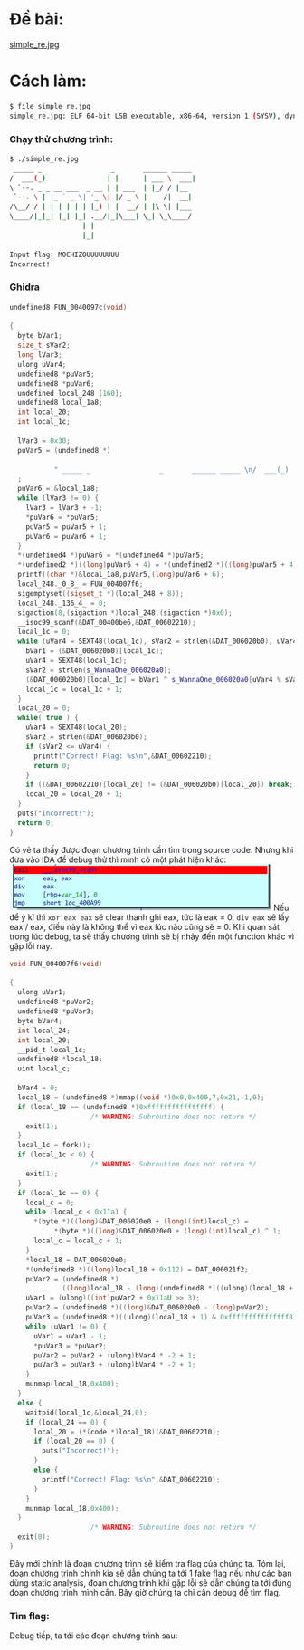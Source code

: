 # Đề bài:
[simple_re.jpg](https://drive.google.com/file/d/15kISiVpwJ74jUE6HqoaHHRA-SMTN7XYK/view?usp=sharing)

# Cách làm:

```bash
$ file simple_re.jpg      
simple_re.jpg: ELF 64-bit LSB executable, x86-64, version 1 (SYSV), dynamically linked, interpreter /lib64/ld-linux-x86-64.so.2, for GNU/Linux 3.2.0, BuildID[sha1]=33cacc9c4e24e18b6b3e8807a3e8870cbe347ff1, stripped
```

### Chạy thử chương trình:
```bash
$ ./simple_re.jpg       
 _____ _                 _       ______ _____ 
/  ___(_)               | |      | ___ \  ___|
\ `--. _ _ __ ___  _ __ | | ___  | |_/ / |__  
 `--. \ | '_ ` _ \| '_ \| |/ _ \ |    /|  __| 
/\__/ / | | | | | | |_) | |  __/ | |\ \| |___ 
\____/|_|_| |_| |_| .__/|_|\___| \_| \_\____/ 
                  | |                         
                  |_|                         

Input flag: MOCHIZOUUUUUUUU
Incorrect!
```

### Ghidra
```C++
undefined8 FUN_0040097c(void)

{
  byte bVar1;
  size_t sVar2;
  long lVar3;
  ulong uVar4;
  undefined8 *puVar5;
  undefined8 *puVar6;
  undefined local_248 [160];
  undefined8 local_1a8;
  int local_20;
  int local_1c;
  
  lVar3 = 0x30;
  puVar5 = (undefined8 *)
                      
           " _____ _                 _       ______ _____ \n/  ___(_)               | |      | ___\\  ___|\n\\ `--. _ _ __ ___  _ __ | | ___  | |_/ / |__  \n `--. \\ | \'_ ` _ \\| \'_\\| |/ _ \\ |    /|  __| \n/\\__/ / | | | | | | |_) | |  __/ | |\\ \\| |___\n\\____/|_|_| |_| |_| .__/|_|\\___| \\_| \\_\\____/ \n                  | |                        \n                  |_|                         \n\nInput flag: "
  ;
  puVar6 = &local_1a8;
  while (lVar3 != 0) {
    lVar3 = lVar3 + -1;
    *puVar6 = *puVar5;
    puVar5 = puVar5 + 1;
    puVar6 = puVar6 + 1;
  }
  *(undefined4 *)puVar6 = *(undefined4 *)puVar5;
  *(undefined2 *)((long)puVar6 + 4) = *(undefined2 *)((long)puVar5 + 4);
  printf((char *)&local_1a8,puVar5,(long)puVar6 + 6);
  local_248._0_8_ = FUN_004007f6;
  sigemptyset((sigset_t *)(local_248 + 8));
  local_248._136_4_ = 0;
  sigaction(8,(sigaction *)local_248,(sigaction *)0x0);
  __isoc99_scanf(&DAT_00400be6,&DAT_00602210);
  local_1c = 0;
  while (uVar4 = SEXT48(local_1c), sVar2 = strlen(&DAT_006020b0), uVar4 < sVar2) {
    bVar1 = (&DAT_006020b0)[local_1c];
    uVar4 = SEXT48(local_1c);
    sVar2 = strlen(s_WannaOne_006020a0);
    (&DAT_006020b0)[local_1c] = bVar1 ^ s_WannaOne_006020a0[uVar4 % sVar2];
    local_1c = local_1c + 1;
  }
  local_20 = 0;
  while( true ) {
    uVar4 = SEXT48(local_20);
    sVar2 = strlen(&DAT_006020b0);
    if (sVar2 <= uVar4) {
      printf("Correct! Flag: %s\n",&DAT_00602210);
      return 0;
    }
    if ((&DAT_00602210)[local_20] != (&DAT_006020b0)[local_20]) break;
    local_20 = local_20 + 1;
  }
  puts("Incorrect!");
  return 0;
}
```

Có vẻ ta thấy được đoạn chương trình cần tìm trong source code. Nhưng khi đưa vào IDA để debug thử thì mình có một phát hiện khác:
![alt text](https://github.com/nguyenguyen753/WriteUp-CTF/blob/main/WannaOne/Simple%20RE/simple_re.png)
Nếu để ý kĩ thì `xor eax eax` sẽ clear thanh ghi eax, tức là eax = 0, `div eax` sẽ lấy eax / eax, điều này là không thể vì eax lúc nào cũng sẽ = 0. Khi quan sát trong lúc debug, ta sẽ thấy chương trình sẽ bị nhảy đến một function khác vì gặp lỗi này.
```C++
void FUN_004007f6(void)

{
  ulong uVar1;
  undefined8 *puVar2;
  undefined8 *puVar3;
  byte bVar4;
  int local_24;
  int local_20;
  __pid_t local_1c;
  undefined8 *local_18;
  uint local_c;
  
  bVar4 = 0;
  local_18 = (undefined8 *)mmap((void *)0x0,0x400,7,0x21,-1,0);
  if (local_18 == (undefined8 *)0xffffffffffffffff) {
                    /* WARNING: Subroutine does not return */
    exit(1);
  }
  local_1c = fork();
  if (local_1c < 0) {
                    /* WARNING: Subroutine does not return */
    exit(1);
  }
  if (local_1c == 0) {
    local_c = 0;
    while (local_c < 0x11a) {
      *(byte *)((long)&DAT_006020e0 + (long)(int)local_c) =
           *(byte *)((long)&DAT_006020e0 + (long)(int)local_c) ^ 1;
      local_c = local_c + 1;
    }
    *local_18 = DAT_006020e0;
    *(undefined8 *)((long)local_18 + 0x112) = DAT_006021f2;
    puVar2 = (undefined8 *)
             ((long)local_18 - (long)(undefined8 *)((ulong)(local_18 + 1) & 0xfffffffffffffff8));
    uVar1 = (ulong)((int)puVar2 + 0x11aU >> 3);
    puVar2 = (undefined8 *)((long)&DAT_006020e0 - (long)puVar2);
    puVar3 = (undefined8 *)((ulong)(local_18 + 1) & 0xfffffffffffffff8);
    while (uVar1 != 0) {
      uVar1 = uVar1 - 1;
      *puVar3 = *puVar2;
      puVar2 = puVar2 + (ulong)bVar4 * -2 + 1;
      puVar3 = puVar3 + (ulong)bVar4 * -2 + 1;
    }
    munmap(local_18,0x400);
  }
  else {
    waitpid(local_1c,&local_24,0);
    if (local_24 == 0) {
      local_20 = (*(code *)local_18)(&DAT_00602210);
      if (local_20 == 0) {
        puts("Incorrect!");
      }
      else {
        printf("Correct! Flag: %s\n",&DAT_00602210);
      }
    }
    munmap(local_18,0x400);
  }
                    /* WARNING: Subroutine does not return */
  exit(0);
}
```
Đây mới chính là đoạn chương trình sẽ kiểm tra flag của chúng ta.
Tóm lại, đoạn chương trình chính kia sẽ dẫn chúng ta tới 1 fake flag nếu như các bạn dùng static analysis, đoạn chương trình khi gặp lỗi sẽ dẫn chúng ta tới đúng đoạn chương trình mình cần. Bây giờ chúng ta chỉ cần debug để tìm flag.
### Tìm flag:
Debug tiếp, ta tới các đoạn chương trình sau:
